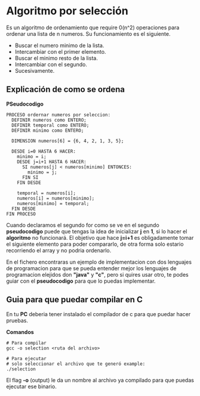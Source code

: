 # Algoritmo por selección

Es un algoritmo de ordenamiento que require 0(n^2) operaciones para ordenar una lista de n numeros. Su funcionamiento es el siguiente.

- Buscar el numero minimo de la lista.
- Intercambiar con el primer elemento.
- Buscar el minimo resto de la lista.
- Intercambiar con el segundo.
- Sucesivamente.

## Explicación de como se ordena

**PSeudocodigo**

```
PROCESO ordernar numeros por seleccion:
  DEFINIR numeros como ENTERO;
  DEFINIR temporal como ENTERO;
  DEFINIR minimo como ENTERO;

  DIMENSION numeros[6] = {6, 4, 2, 1, 3, 5};

  DESDE i=0 HASTA 6 HACER:
    minimo = i;
    DESDE j=i+1 HASTA 6 HACER:
      SI numeros[j] < numeros[minimo] ENTONCES:
        minimo = j;
      FIN SI
    FIN DESDE

    temporal = numeros[i];
    numeros[i] = numeros[minimo];
    numeros[minimo] = temporal;
  FIN DESDE
FIN PROCESO
```

Cuando declaramos el segundo for como se ve en el segundo **pseudocodigo** puede que tengas la idea de inicializar **j** en **1**, si lo hacer el **algoritmo** no funcionará. El objetivo que hace **j=i+1** es obligadamente tomar el siguiente elemento para poder compararlo, de otra forma solo estario recorriendo el array y no podria ordenarlo.

En el fichero encontraras un ejemplo de implementacion con dos lenguajes de programacion para que se pueda entender mejor los lenguajes de programacion elejidos don **"java"** y **"c"**, pero si quires usar otro, te podes guiar con el **pseudocodigo** para que lo puedas implementar.

## Guia para que puedar compilar en **C**

En tu **PC** deberia tener instalado el compilador de c para que puedar hacer pruebas.

**Comandos**

```shell
# Para compilar
gcc -o selection <ruta del archivo> 

# Para ejecutar
# solo seleccionar el archivo que te generó example:
./selection
```

El flag **-o** (output) le da un nombre al archivo ya compilado para que puedas ejecutar ese binario.